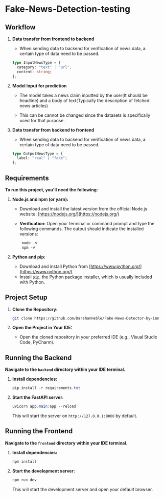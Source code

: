 # **Fake-News-Detection-testing**

## **Workflow**

1. **Data transfer from frontend to backend**

   - When sending data to backend for verification of news data, a certain type of data need to be passed.

   ```ts
   type InputNewsType = {
     category: "text" | "url";
     content: string;
   };
   ```

2. **Model Input for prediction**

   - The model takes a news claim inputted by the user(It should be headline) and a body of text(Typically the description of fetched news articles)

   - This can be cannot be changed since the datasets is specifically used for that purpose.

3. **Data transfer from backend to frontend**

   - When sending data to backend for verification of news data, a certain type of data need to be passed.

   ```ts
   type OutputNewsType = {
     label: "real" | "fake";
   };
   ```

## **Requirements**

**To run this project, you'll need the following:**

1. **Node.js and npm (or yarn):**

   - Download and install the latest version from the official Node.js website: [https://nodejs.org/](https://nodejs.org/)
   - **Verification:**
     Open your terminal or command prompt and type the following commands. The output should indicate the installed versions:

     ```powershell
      node -v
      npm -v
     ```

2. **Python and pip:**
   - Download and install Python from [https://www.python.org/](https://www.python.org/)
   - Install `pip`, the Python package installer, which is usually included with Python.

## **Project Setup**

1. **Clone the Repository:**

   ```bash
   git clone https://github.com/DarshanHeble/Fake-News-Detector-by-innovative-spirits.git
   ```

2. **Open the Project in Your IDE:**
   - Open the cloned repository in your preferred IDE (e.g., Visual Studio Code, PyCharm).

## **Running the Backend**

**Navigate to the `backend` directory within your IDE terminal.**

1. **Install dependencies:**

   ```powershell
   pip install -r requirements.txt
   ```

2. **Start the FastAPI server:**
   ```powershell
   uvicorn app.main:app --reload
   ```
   This will start the server on `http://127.0.0.1:8000` by default.

## **Running the Frontend**

**Navigate to the `frontend` directory within your IDE terminal.**

1. **Install dependencies:**

   ```bash
   npm install
   ```

2. **Start the development server:**
   ```bash
   npm run dev
   ```
   This will start the development server and open your default browser.
